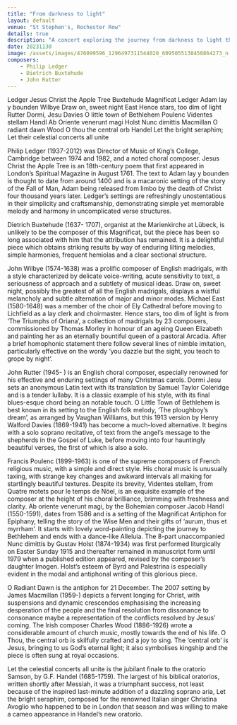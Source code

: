 ```yaml
---
title: "From darkness to light"
layout: default
venue: "St Stephen's, Rochester Row"
details: true
description: "A concert exploring the journey from darkness to light through sacred choral music."
date: 20231130
image: /assets/images/476099596_1296497311544020_6095055138450864273_n.jpg
composers:
    - Philip Ledger
    - Dietrich Buxtehude
    - John Rutter 
---
```


Ledger   Jesus Christ the Apple Tree
Buxtehude   Magnificat
Ledger   Adam lay y bounden
Wilbye   Draw on, sweet night
East   Hence stars, too dim of light
Rutter   Dormi, Jesu
Davies   O little town of Bethlehem
Poulenc   Videntes stellam
Handl   Ab Oriente venerunt magi
Holst   Nunc dimittis
Macmillan   O radiant dawn
Wood   O thou the central orb
Handel   Let the bright seraphim; Let their celestial concerts all unite

Philip Ledger (1937-2012) was Director of Music of King’s College, Cambridge between 1974 and 1982, and a noted choral composer. Jesus Christ the Apple Tree is an 18th-century poem that first appeared in London’s Spiritual Magazine in August 1761. The text to Adam lay y bounden is thought to date from around 1400 and is a macaronic setting of the story of the Fall of Man, Adam being released from limbo by the death of Christ four thousand years later.  Ledger’s settings are refreshingly unostentatious in their simplicity and craftsmanship, demonstrating simple yet memorable melody and harmony in uncomplicated verse structures.

Dietrich Buxtehude (1637- 1707), organist at the Marienkirche at Lübeck, is unlikely to be the composer of this Magnificat, but the piece has been so long associated with him that the attribution has remained.  It is a delightful piece which obtains striking results by way of enduring lilting melodies, simple harmonies, frequent hemiolas and a clear sectional structure.

John Wilbye (1574-1638) was a prolific composer of English madrigals, with a style characterized by delicate voice-writing, acute sensitivity to text, a seriousness of approach and a subtlety of musical ideas.  Draw on, sweet night, possibly the greatest of all the English madrigals, displays a wistful melancholy and subtle alternation of major and minor modes.  Michael East (1580-1648) was a member of the choir of Ely Cathedral before moving to Lichfield as a lay clerk and choirmaster.  Hence stars, too dim of light is from ‘The Triumphs of Oriana’, a collection of madrigals by 23 composers, commissioned by Thomas Morley in honour of an ageing Queen Elizabeth and painting her as an eternally bountiful queen of a pastoral Arcadia.  After a brief homophonic statement there follow several lines of nimble imitation, particularly effective on the wordy ‘you dazzle but the sight, you teach to grope by night’.

John Rutter (1945- ) is an English choral composer, especially renowned for his effective and enduring settings of many Christmas carols.  Dormi Jesu sets an anonymous Latin text with its translation by Samuel Taylor Coleridge and is a tender lullaby.  It is a classic example of his style, with its final blues-esque chord being an notable touch.  O Little Town of Bethlehem is best known in its setting to the English folk melody, ‘The ploughboy’s dream’, as arranged by Vaughan Williams, but this 1913 version by Henry Walford Davies (1869-1941) has become a much-loved alternative. It begins with a solo soprano recitative, of text from the angel’s message to the shepherds in the Gospel of Luke, before moving into four hauntingly beautiful verses, the first of which is also a solo.

Francis Poulenc (1899-1963) is one of the supreme composers of French religious music, with a simple and direct style.  His choral music is unusually taxing, with strange key changes and awkward intervals all making for startlingly beautiful textures.  Despite its brevity, Videntes stellam, from Quatre motets pour le temps de Nöel, is an exquisite example of the composer at the height of his choral brilliance, brimming with freshness and clarity.  Ab oriente venerunt magi, by the Bohemian composer Jacob Handl (1550-1591), dates from 1586 and is a setting of the Magnificat Antiphon for Epiphany, telling the story of the Wise Men and their gifts of ‘aurum, thus et myrrham’.  It starts with lovely word-painting depicting the journey to Bethlehem and ends with a dance-like Alleluia.  The 8-part unaccompanied Nunc dimittis by Gustav Holst (1874-1934) was first performed liturgically on Easter Sunday 1915 and thereafter remained in manuscript form until 1979 when a published edition appeared, revised by the composer’s daughter Imogen.  Holst’s esteem of Byrd and Palestrina is especially evident in the modal and antiphonal writing of this glorious piece.

O Radiant Dawn is the antiphon for 21 December. The 2007 setting by James Macmillan (1959-) depicts a fervent longing for Christ, with suspensions and dynamic crescendos emphasising the increasing desperation of the people and the final resolution from dissonance to consonance maybe a representation of the conflicts resolved by Jesus’ coming.  The Irish composer Charles Wood (1886-1926) wrote a considerable amount of church music, mostly towards the end of his life.  O Thou, the central orb is skilfully crafted and a joy to sing. The ‘central orb’ is Jesus, bringing to us God’s eternal light; it also symbolises kingship and the piece is often sung at royal occasions.

Let the celestial concerts all unite is the jubilant finale to the oratorio Samson, by G.F. Handel (1685-1759).  The largest of his biblical oratorios, written shortly after Messiah, it was a triumphant success, not least because of the inspired last-minute addition of a dazzling soprano aria, Let the bright seraphim, composed for the renowned Italian singer Christina Avoglio who happened to be in London that season and was willing to make a cameo appearance in Handel’s new oratorio.
